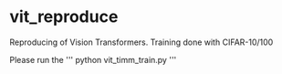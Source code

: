 # vit_reproduce
Reproducing of Vision Transformers. Training done with CIFAR-10/100

Please run the 
'''
python vit_timm_train.py
'''
